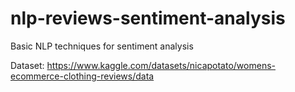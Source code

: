 # nlp-reviews-sentiment-analysis
Basic NLP techniques for sentiment analysis

Dataset: https://www.kaggle.com/datasets/nicapotato/womens-ecommerce-clothing-reviews/data
